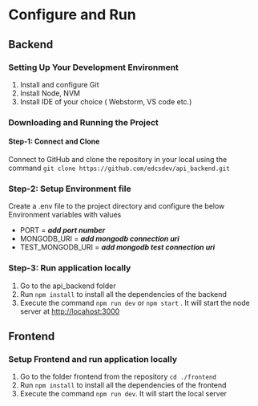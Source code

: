 # Configure and Run

## Backend

### Setting Up Your Development Environment

1) Install and configure Git
2) Install Node, NVM
3) Install IDE of your choice ( Webstorm, VS code etc.)

### Downloading and Running the Project

#### Step-1: Connect and Clone

   Connect to GitHub and clone the repository in your local using the
   command ``` git clone https://github.com/edcsdev/api_backend.git ```

### Step-2: Setup Environment file

Create a .env file to the project directory and configure the below Environment variables with values

- PORT = ***add port number***
- MONGODB_URI = ***add mongodb connection uri***
- TEST_MONGODB_URI = ***add mongodb test connection uri***

### Step-3: Run application locally

1) Go to the api_backend folder
2) Run ``` npm install ``` to install all the dependencies of the backend
3) Execute the command ``` npm run dev ``` or ``` npm start ``` . It will start the node server at <http://locahost:3000>

## Frontend

### Setup Frontend and run application locally

1) Go to the folder frontend from the repository ``` cd ./frontend ```
2) Run ``` npm install ``` to install all the dependencies of the frontend
3) Execute the command ``` npm run dev ```. It will start the local server
